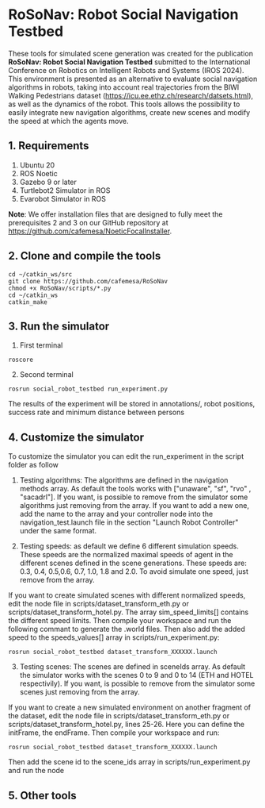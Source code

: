 # RoSoNav: Robot Social Navigation Testbed

These tools for simulated scene generation was created for the publication **RoSoNav: Robot Social Navigation Testbed** submitted to the International Conference on Robotics on Intelligent Robots and Systems (IROS 2024). This environment is presented as an alternative to evaluate social navigation algorithms in robots, taking into account real trajectories from the BIWI Walking Pedestrians dataset (https://icu.ee.ethz.ch/research/datsets.html), as well as the dynamics of the robot. This tools allows the possibility to easily integrate new navigation algorithms, create new scenes and modify the speed at which the agents move.

## 1. Requirements

1. Ubuntu 20
2. ROS Noetic
3. Gazebo 9 or later
4. Turtlebot2 Simulator in ROS
5. Evarobot Simulator in ROS

**Note**: We offer installation files that are designed to fully meet the prerequisites 2 and 3 on our GitHub repository at https://github.com/cafemesa/NoeticFocalInstaller.


## 2. Clone and compile the tools

```
cd ~/catkin_ws/src
git clone https://github.com/cafemesa/RoSoNav
chmod +x RoSoNav/scripts/*.py
cd ~/catkin_ws
catkin_make
```


## 3. Run the simulator

1. First terminal
```
roscore
```

2. Second terminal

```
rosrun social_robot_testbed run_experiment.py
```

The results of the experiment will be stored in annotations/, robot positions, success rate and minimum distance between persons

## 4. Customize the simulator

To customize the simulator you can edit the run_experiment in the script folder as follow

1. Testing algorithms: The algorithms are defined in the navigation methods array. As default  the tools works with ["unaware", "sf", "rvo" , "sacadrl"]. If you want, is possible to remove from the simulator some algorithms just removing from the array. If you want to add a new one, add the name to the array and your controller node into the navigation_test.launch file in the section "Launch Robot Controller" under the same format.

2. Testing speeds: as default we define 6 different simulation speeds. These speeds are the normalized maximal speeds of agent in the different scenes defined in the scene generations. These speeds are: 0.3, 0.4, 0.5,0.6, 0.7, 1.0, 1.8 and 2.0. To avoid simulate one speed, just remove from the array. 

If you want to create simulated scenes with different normalized speeds, edit the node file in scripts/dataset_transform_eth.py or scripts/dataset_transform_hotel.py. The array sim_speed_limits[] contains the different speed limits. Then compile your workspace and run the following commant to generate the .world files. Then also add the added speed to the speeds_values[] array in scripts/run_experiment.py:

```
rosrun social_robot_testbed dataset_transform_XXXXXX.launch 
```


3. Testing scenes: The scenes are defined in sceneIds array. As default  the simulator works with the scenes 0 to 9 and 0 to 14 (ETH and HOTEL respectivily). If you want, is possible to remove from the simulator some scenes just removing from the array. 

If you want to create a new simulated environment on another fragment of the dataset, edit the node file in scripts/dataset_transform_eth.py or scripts/dataset_transform_hotel.py, lines 25-26. Here you can define the initFrame, the endFrame. Then compile your workspace and run:

```
rosrun social_robot_testbed dataset_transform_XXXXXX.launch
```
Then add the scene id to the scene_ids array in scripts/run_experiment.py and run the node


## 5. Other tools

<!-- 1. Path irregularity calculation.

As part of the simulator, we have added the file path_irregularity.py. This script will calculate the irregularity of the path for the conducted experiments. You only need to modify lines 11-13. In line 11, you should change the scene IDs, in line 12 the velocities, and in line 13 the navigation algorithms. The script will print the results in the terminal for the scenarios with the selected combinations. To run the script execute the following commands.
```
cd ~/catkin_ws/src/NaSoNav
python path_irregularity.py
```

2. Plot resulnting paths.

As part of the simulator, we have added the file graph_paths.py. This script will plot the path of the agent and robot in the selected results files. You only need to modify lines 40 and 41. In line 40, you should add the labels of each path you will plot and in line 41 you should add the corresponding files with the imprmation to be plotted. The paths are stores in the annotation folder, in "model" are the results for the expermient with the selected agent and in "tests" are the results with the robots. the files follow the following pattern:

sceneX_Y.Y_Z_agentPositionsFileName.csv (for the experiment with agent)
sceneX_Y.Y_Z_METHOD_robotPositionsFileName.csv (for the experiment with robot)

Where X is the sceneID, Y.Y is the normalized speed. Z is the indentifier that tell us if is a simulation with robot or person. And METHOD is the navigation algorith name.

```
cd ~/catkin_ws/src/NaSoNav
python graph_paths.py
``` -->